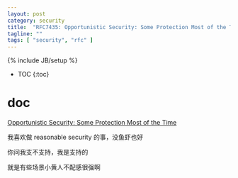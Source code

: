 ```yaml
---
layout: post
category: security
title:  "RFC7435: Opportunistic Security: Some Protection Most of the Time"
tagline: ""
tags: [ "security", "rfc" ] 
---
```

{% include JB/setup %}

* TOC
{:toc}

# doc 

[Opportunistic Security: Some Protection Most of the Time](https://tools.ietf.org/html/rfc7435)

我喜欢做 reasonable security 的事，没鱼虾也好

你问我支不支持，我是支持的

就是有些场景小黄人不配感很强啊
